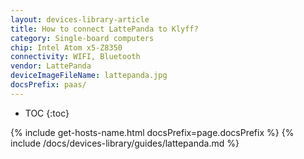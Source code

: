 ```yaml
---
layout: devices-library-article
title: How to connect LattePanda to Klyff?
category: Single-board computers
chip: Intel Atom x5-Z8350
connectivity: WIFI, Bluetooth
vendor: LattePanda
deviceImageFileName: lattepanda.jpg
docsPrefix: paas/
---
```



* TOC
{:toc} 

{% include get-hosts-name.html docsPrefix=page.docsPrefix %}
{% include /docs/devices-library/guides/lattepanda.md %}